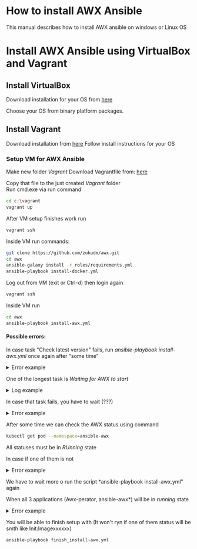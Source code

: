 # How to install AWX Ansible
This manual describes how to install AWX ansible on windows or Linux OS
# Install AWX Ansible using VirtualBox and Vagrant
## Install VirtualBox
Download installation for your OS from [here](https://www.virtualbox.org/wiki/Downloads)

Choose your OS from binary platform packages.
  
## Install Vagrant
Download installation from [here](https://developer.hashicorp.com/vagrant/downloads)
Follow install instructions for your OS

### Setup VM for AWX Ansible

Make new folder *Vagrant*
Download Vagrantfile from: [here](https://raw.githubusercontent.com/zukudm/awx/main/vagrant/Vagrantfile)

Copy that file to the just created *Vagrant* folder  
Run cmd.exe via run command
```bash
cd c:\vagrant
vagrant up
```
After VM setup finishes work run
```bash
vagrant ssh
```
Inside VM run commands:

```bash
git clone https://github.com/zukudm/awx.git
cd awx
ansible-galaxy install -r roles/requirements.yml
ansible-playbook install-docker.yml
```
Log out from VM (exit or Ctrl-d) then login again
```bash
vagrant ssh
```
Inside VM run
```bash
cd awx
ansible-playbook install-awx.yml
```
#### Possible errors:

In case task "Check latest version" fails, run *ansible-playbook install-awx.yml* once again after "some time"
 <details>
 
   <summary> Error example </summary>
 <img src="images/check_latest_version_error.png">
  </details>
  
One of the longest task is *Waiting for AWX to start*
<details>
 <summary> Log example </summary>
 <img src="images/waiting_for_awx_services.png">
</details>

In case that task fails, you have to wait (???)
<details>
 <summary> Error example </summary>
 <img src="images/waiting_for_awx_error.png">
</details>

After some time we can check the AWX status using command
```bash
kubectl get pod --namespace=ansible-awx
```
All statuses must be in *RUnning* state

In case if one of them is not

<details>
 <summary> Error example </summary>
 <img src="images/faulty_status.png">
</details>

We have to wait more o run the script *ansible-playbook install-awx.yml" again

When all 3 applications (Awx-perator, ansible-awx*) will be in *running* state
<details>
 <summary> Error example </summary>
 <img src="images/good_status.png">
</details>

 You will be able to finish setup with
(It won't ryn if one of them status will be smth like Init:Imagexxxxxx)
```bash
ansible-playbook finish_install-awx.yml
```

